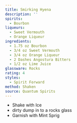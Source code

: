 ```yaml
---
title: Smirking Hyena
description: ''
spirits:
  - Bourbon
liqueurs:
  - Sweet Vermouth
  - Orange Liqueur
ingredients:
  - 1.75 oz Bourbon
  - 3/4 oz Sweet Vermouth
  - 3/4 oz Orange Liqueur
  - 2 Dashes Angostura Bitters
  - 1/2 oz Lime Juice
glassware: Rocks
rating: 4
styles:
  - Spirit Forward
method: Shaken
source: Quantum Spirits
---
```


- Shake with Ice
- dirty dump in to a rocks glass
- Garnish with Mint Sprig